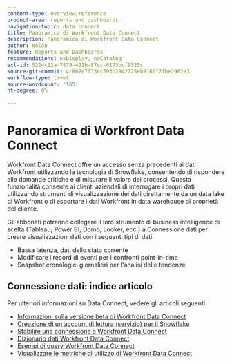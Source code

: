 ```yaml
---
content-type: overview;reference
product-area: reports and dashboards
navigation-topic: data connect
title: Panoramica di Workfront Data Connect
description: Panoramica di Workfront Data Connect
author: Nolan
feature: Reports and Dashboards
recommendations: noDisplay, noCatalog
exl-id: 5224c12a-7879-491b-87ec-6173bcf9525c
source-git-commit: 4c8b7e7f33ec593b2942725eb9160f7fbe2962e3
workflow-type: tm+mt
source-wordcount: '165'
ht-degree: 0%

---
```


# Panoramica di Workfront Data Connect

Workfront Data Connect offre un accesso senza precedenti ai dati Workfront utilizzando la tecnologia di Snowflake, consentendo di rispondere alle domande critiche e di misurare il valore dei processi. Questa funzionalità consente ai clienti aziendali di interrogare i propri dati utilizzando strumenti di visualizzazione dei dati direttamente da un data lake di Workfront o di esportare i dati Workfront in data warehouse di proprietà del cliente.

Gli abbonati potranno collegare il loro strumento di business intelligence di scelta (Tableau, Power BI, Domo, Looker, ecc.) a Connessione dati per creare visualizzazioni dati con i seguenti tipi di dati:

* Bassa latenza, dati dello stato corrente
* Modificare i record di eventi per i confronti point-in-time
* Snapshot cronologici giornalieri per l&#39;analisi delle tendenze

## Connessione dati: indice articolo

Per ulteriori informazioni su Data Connect, vedere gli articoli seguenti:

* [Informazioni sulla versione beta di Workfront Data Connect](/help/quicksilver/product-announcements/betas/data-lake-beta/data-lake-beta-information.md)
* [Creazione di un account di lettura (servizio) per il Snowflake](/help/quicksilver/reports-and-dashboards/data-lake/create-a-reader-account.md)
* [Stabilire una connessione a Workfront Data Connect](/help/quicksilver/reports-and-dashboards/data-lake/share-data-externally.md)
* [Dizionario dati Workfront Data Connect](/help/quicksilver/reports-and-dashboards/data-lake/data-dictionary.md)
* [Esempi di query Workfront Data Connect](/help/quicksilver/reports-and-dashboards/data-lake/basic-query-examples.md)
* [Visualizzare le metriche di utilizzo di Workfront Data Connect](/help/quicksilver/reports-and-dashboards/data-lake/view-usage-metrics.md)
